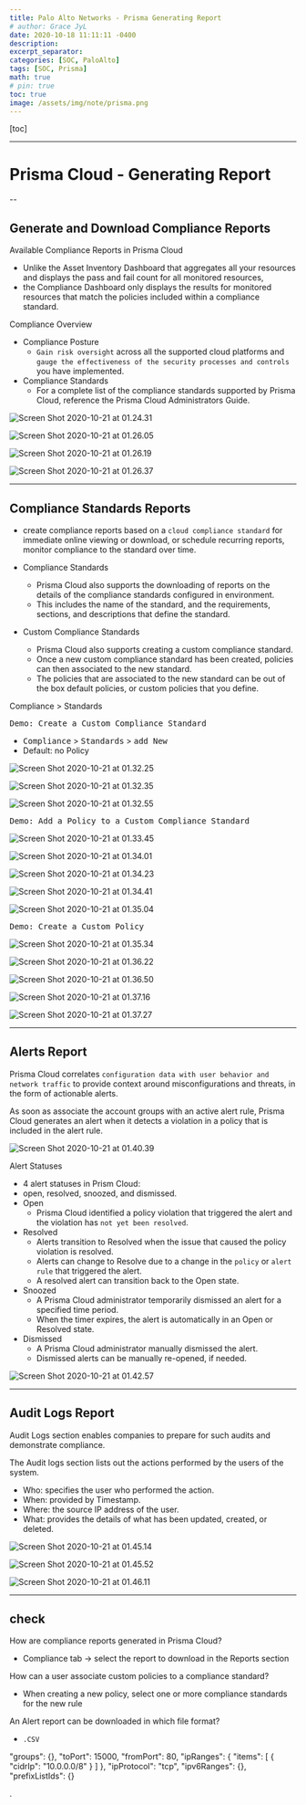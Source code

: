 ```yaml
---
title: Palo Alto Networks - Prisma Generating Report
# author: Grace JyL
date: 2020-10-18 11:11:11 -0400
description:
excerpt_separator:
categories: [SOC, PaloAlto]
tags: [SOC, Prisma]
math: true
# pin: true
toc: true
image: /assets/img/note/prisma.png
---
```


[toc]

---

# Prisma Cloud - Generating Report

--

## Generate and Download Compliance Reports

Available Compliance Reports in Prisma Cloud
- Unlike the Asset Inventory Dashboard that aggregates all your resources and displays the pass and fail count for all monitored resources,
- the Compliance Dashboard only displays the results for monitored resources that match the policies included within a compliance standard.


Compliance Overview
- Compliance Posture
  - `Gain risk oversight` across all the supported cloud platforms and `gauge the effectiveness of the security processes and controls` you have implemented.
- Compliance Standards
  - For a complete list of the compliance standards supported by Prisma Cloud, reference the Prisma Cloud Administrators Guide.


![Screen Shot 2020-10-21 at 01.24.31](https://i.imgur.com/PUhANEC.png)

![Screen Shot 2020-10-21 at 01.26.05](https://i.imgur.com/tRDmFT4.png)

![Screen Shot 2020-10-21 at 01.26.19](https://i.imgur.com/CeeyT6H.png)

![Screen Shot 2020-10-21 at 01.26.37](https://i.imgur.com/XlKSoKJ.png)

---

## Compliance Standards Reports

- create compliance reports based on a `cloud compliance standard` for immediate online viewing or download, or schedule recurring reports, monitor compliance to the standard over time.

- Compliance Standards
  - Prisma Cloud also supports the downloading of reports on the details of the compliance standards configured in environment.
  - This includes the name of the standard, and the requirements, sections, and descriptions that define the standard.

- Custom Compliance Standards
    - Prisma Cloud also supports creating a custom compliance standard.
    - Once a new custom compliance standard has been created, policies can then associated to the new standard.
    - The policies that are associated to the new standard can be out of the box default policies, or custom policies that you define.

Compliance > Standards

<kbd>Demo: Create a Custom Compliance Standard</kbd>
- <kbd>Compliance</kbd> > <kbd>Standards</kbd> > <kbd>add New</kbd>
- Default: no Policy

![Screen Shot 2020-10-21 at 01.32.25](https://i.imgur.com/r6QWSa2.png)

![Screen Shot 2020-10-21 at 01.32.35](https://i.imgur.com/P271Joo.png)

![Screen Shot 2020-10-21 at 01.32.55](https://i.imgur.com/XldktU3.png)


<kbd>Demo: Add a Policy to a Custom Compliance Standard</kbd>

![Screen Shot 2020-10-21 at 01.33.45](https://i.imgur.com/ULPGpRt.png)

![Screen Shot 2020-10-21 at 01.34.01](https://i.imgur.com/L4vG3eI.png)

![Screen Shot 2020-10-21 at 01.34.23](https://i.imgur.com/bKnjAAY.png)

![Screen Shot 2020-10-21 at 01.34.41](https://i.imgur.com/XZLzD44.png)


![Screen Shot 2020-10-21 at 01.35.04](https://i.imgur.com/a1fybHs.png)


<kbd>Demo: Create a Custom Policy</kbd>


![Screen Shot 2020-10-21 at 01.35.34](https://i.imgur.com/aMk6dJG.png)

![Screen Shot 2020-10-21 at 01.36.22](https://i.imgur.com/OEmeUz0.png)

![Screen Shot 2020-10-21 at 01.36.50](https://i.imgur.com/6vOtq6m.png)

![Screen Shot 2020-10-21 at 01.37.16](https://i.imgur.com/1Icbn2J.png)

![Screen Shot 2020-10-21 at 01.37.27](https://i.imgur.com/YZqkI1h.png)

---

## Alerts Report

Prisma Cloud correlates `configuration data with user behavior and network traffic` to provide context around misconfigurations and threats, in the form of actionable alerts.

As soon as associate the account groups with an active alert rule, Prisma Cloud generates an alert when it detects a violation in a policy that is included in the alert rule.


![Screen Shot 2020-10-21 at 01.40.39](https://i.imgur.com/YSy1bKo.png)

Alert Statuses
- 4 alert statuses in Prism Cloud:
- open, resolved, snoozed, and dismissed.
- Open
  - Prisma Cloud identified a policy violation that triggered the alert and the violation has `not yet been resolved`.
- Resolved
  - Alerts transition to Resolved when the issue that caused the policy violation is resolved.
  - Alerts can change to Resolve due to a change in the `policy` or `alert rule` that triggered the alert.
  - A resolved alert can transition back to the Open state.
- Snoozed
  - A Prisma Cloud administrator temporarily dismissed an alert for a specified time period.
  - When the timer expires, the alert is automatically in an Open or Resolved state.
- Dismissed
  - A Prisma Cloud administrator manually dismissed the alert.
  - Dismissed alerts can be manually re-opened, if needed.

![Screen Shot 2020-10-21 at 01.42.57](https://i.imgur.com/scUCwE0.jpg)


---

## Audit Logs Report

Audit Logs section enables companies to prepare for such audits and demonstrate compliance.

The Audit logs section lists out the actions performed by the users of the system.

- Who: specifies the user who performed the action.
- When: provided by Timestamp.
- Where: the source IP address of the user.
- What: provides the details of what has been updated, created, or deleted.

![Screen Shot 2020-10-21 at 01.45.14](https://i.imgur.com/ARnsxeE.png)

![Screen Shot 2020-10-21 at 01.45.52](https://i.imgur.com/PeTHHux.png)

![Screen Shot 2020-10-21 at 01.46.11](https://i.imgur.com/5pJypwe.png)

---

## check

How are compliance reports generated in Prisma Cloud?
- Compliance tab -> select the report to download in the Reports section

How can a user associate custom policies to a compliance standard?
- When creating a new policy, select one or more compliance standards for the new rule

An Alert report can be downloaded in which file format?
- `.CSV`





"groups": {},
"toPort": 15000,
"fromPort": 80,
"ipRanges": {
  "items": [
    {
      "cidrIp": "10.0.0.0/8"
    }
  ]
},
"ipProtocol": "tcp",
"ipv6Ranges": {},
"prefixListIds": {}






.
